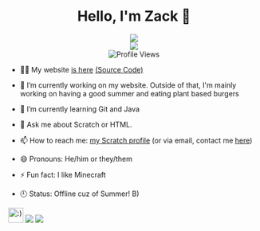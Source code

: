 <h1 align="center";>Hello, I'm Zack 👋</h1>  
<p align="center"><img src = "https://github-readme-stats.vercel.app/api?username=xitzdiamondx&theme=tokyonight"> <br>
<img src="https://github-readme-stats.vercel.app/api/top-langs/?username=xitzdiamondx&theme=radical"><br><img src="https://visitor-badge-reloaded.herokuapp.com/badge?page_id=xItzDiamondx.visitor.badge.reloaded&color=00bbbb&style=for-the-badge&logo=github" alt="Profile Views"></p>  

- 👨‍💻 My website <a href="https://xitzdiamondx.github.io" target="_blank">is here</a> <a href="https://github.com/xItzDiamondx/xItzDiamondx.github.io" alt="Source Code">(Source Code)</a>  

- 🔭 I’m currently working on my website. Outside of that, I'm mainly working on having a good summer and eating plant based burgers  

- 🌱 I’m currently learning Git and Java  

- 💬 Ask me about Scratch or HTML.  

- 📫 How to reach me: <a href="https://scratch.mit.edu/users/NotDiamondZ">my Scratch profile</a> (or via email, contact me <a href="mailto:notdiamondz@pm.me">here</a>)  

- 😄 Pronouns: He/him or they/them

- ⚡ Fun fact: I like Minecraft  

- 🕘 Status: Offline cuz of Summer! B)
<img src="https://raw.githubusercontent.com/gosoccerboy5/gosoccerboy5.github.io/3deab9880fec886abe2e55fcdb43bee838820ea4/resources/cat-head.svg" alt=":)" width="30" title = "meow"/>
<img src = "https://github-readme-stats.vercel.app/api?username=xitzdiamondx&theme=tokyonight">
<img src="https://github-readme-stats.vercel.app/api/top-langs/?username=xitzdiamondx&theme=radical">
